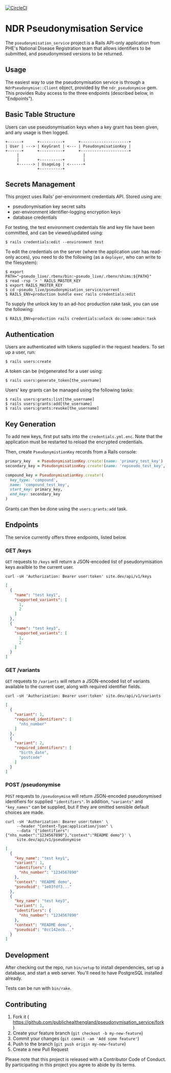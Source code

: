 [![CircleCI](https://circleci.com/gh/publichealthengland/pseudonymisation_service.svg?style=shield)](https://app.circleci.com/pipelines/github/publichealthengland/pseudonymisation_service)

# NDR Pseudonymisation Service

The `pseudonymisation_service` project is a Rails API-only application from PHE's National Disease Registration team that allows identifiers to be submitted, and pseudonymised versions to be returned.

## Usage

The easiest way to use the pseudonymisation service is through a `NdrPseudonymise::Client` object,
provided by the `ndr_pseudonymise` gem. This provides Ruby access to the three endpoints (described below, in "Endpoints").

## Basic Table Structure

Users can use pseudonymisation keys when a key grant has been given,
and any usage is then logged.

```
+------+      +----------+      +---------------------+
| User | ---> | KeyGrant | <--- | PseudonymisationKey |
+------+      +----------+      +---------------------+
     |                            |
     |        +----------+        |
     +------> | UsageLog | <------+
              +----------+
```

## Secrets Management

This project uses Rails' per-environment credentials API. Stored using are:
* pseudonymisation key secret salts
* per-environment identifier-logging encryption keys
* database credentials

For testing, the test environment credentials file and key file have been committed,
and can be viewed/updated using:

```
$ rails credentials:edit --environment test
```

To edit the credentials on the server (where the application user has read-only acces),
you need to do the following (as a `deployer`, who can write to the filesystem):

```
$ export PATH="~pseudo_live/.rbenv/bin:~pseudo_live/.rbenv/shims:${PATH}"
$ read -rsp '> ' RAILS_MASTER_KEY
$ export RAILS_MASTER_KEY
$ cd ~pseudo_live/pseudonymisation_service/current
$ RAILS_ENV=production bundle exec rails credentials:edit
```

To supply the unlock key to an ad-hoc production rake task, you can use the following:

```
$ RAILS_ENV=production rails credentials:unlock do:some:admin:task
```

## Authentication

Users are authenticated with tokens supplied in the request headers.
To set up a user, run:

```
$ rails users:create
```

A token can be (re)generated for a user using:

```
$ rails users:generate_token[the_username]
```

Users' key grants can be managed using the following tasks:

```
$ rails users:grants:list[the_username]
$ rails users:grants:add[the_username]
$ rails users:grants:revoke[the_username]
```

## Key Generation

To add new keys, first put salts into the `credentials.yml.enc`.
Note that the application must be restarted to reload the encrypted credentials.

Then, create `PseudonymistionKey` records from a Rails console:

```ruby
primary_key   = PseudonymisationKey.create!(name: 'primary_test_key')
secondary_key = PseudonymisationKey.create!(name: 'repseudo_test_key', parent_key: primary_key)

compound_key = PseudonymisationKey.create!(
  key_type: 'compound',
  name: 'compound_test_key',
  start_key: primary_key,
  end_key: secondary_key
)
```

Grants can then be done using the `users:grants:add` task.

## Endpoints

The service currently offers three endpoints, listed below.

### GET /keys

`GET` requests to `/keys` will return a JSON-encoded list of pseudonymisation keys availble to the current user.

```
curl -sH 'Authorization: Bearer user:token' site.dev/api/v1/keys
```
```json
[
  {
    "name": "test key1",
    "supported_variants": [
      1,
      2
    ]
  },
  {
    "name": "test key3",
    "supported_variants": [
      1,
      2
    ]
  }
]
```

### GET /variants

`GET` requests to `/variants` will return a JSON-encoded list of variants available to the current user, along with required identifier fields.

```
curl -sH 'Authorization: Bearer user:token' site.dev/api/v1/variants
```
```json
[
  {
    "variant": 1,
    "required_identifiers": [
      "nhs_number"
    ]
  },
  {
    "variant": 2,
    "required_identifiers": [
      "birth_date",
      "postcode"
    ]
  }
]
```

### POST /pseudonymise

`POST` requests to `/pseudonymise` will return JSON-encoded pseudonymised identifiers for supplied `"identifiers"`.
In addition, `"variants"` and `"key_names"` can be supplied, but if they are omitted sensible default choices are made.

```
curl -sH 'Authorization: Bearer user:token' \
     --header "Content-Type:application/json" \
     --data '{"identifiers":{"nhs_number":"1234567890"},"context":"README demo"}' \
     site.dev/api/v1/pseudonymise
```
```json
[
  {
    "key_name": "test key1",
    "variant": 1,
    "identifiers": {
      "nhs_number": "1234567890"
    },
    "context": "README demo",
    "pseudoid": "1e03fdf3..."
  },
  {
    "key_name": "test key3",
    "variant": 1,
    "identifiers": {
      "nhs_number": "1234567890"
    },
    "context": "README demo",
    "pseudoid": "8cc142ecb..."
  }
]
```

## Development

After checking out the repo, run `bin/setup` to install dependencies, set up a database, and start a web server. You'll need to have PostgreSQL installed already.

Tests can be run with `bin/rake`.

## Contributing

1. Fork it ( https://github.com/publichealthengland/pseudonymisation_service/fork )
2. Create your feature branch (`git checkout -b my-new-feature`)
3. Commit your changes (`git commit -am 'Add some feature'`)
4. Push to the branch (`git push origin my-new-feature`)
5. Create a new Pull Request

Please note that this project is released with a Contributor Code of Conduct. By participating in this project you agree to abide by its terms.

